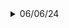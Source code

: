 <details><summary>06/06/24</summary><p>

- Added json array variable ``blacklist items`` for skipping items
- Added json dictionary variable ``item names`` for showing proper names
- Added many item names from KernCore's weapon packs (cry of fear, insurgency 2, Counter Strike)

---

</p></details>